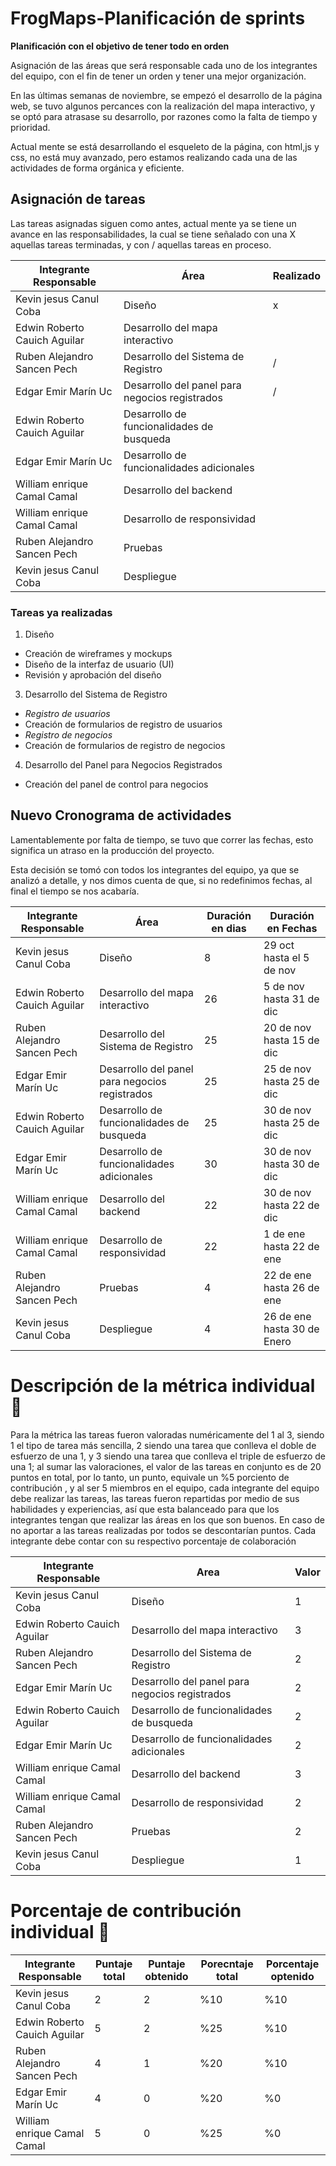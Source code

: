 # FrogMaps-Planificación de sprints
**Planificación con el objetivo de tener todo en orden**

Asignación de las áreas que será responsable cada uno de los integrantes del equipo, con el fin de tener un orden y tener una mejor organización. 

En las últimas semanas de noviembre, se empezó el desarrollo de la página web, se tuvo algunos percances con la realización del mapa interactivo, y se optó para atrasase su desarrollo, por razones como la falta de tiempo y prioridad. 

Actual mente se está desarrollando el esqueleto de la página, con html,js y css, no está muy avanzado, pero estamos realizando cada una de las actividades de forma orgánica y eficiente. 

## Asignación de tareas

Las tareas asignadas siguen como antes, actual mente ya se tiene un avance en las responsabilidades, la cual se tiene señalado 
con una X aquellas tareas terminadas, y con / aquellas tareas en proceso.


| Integrante Responsable| Área |Realizado|
|---|---|---|
| Kevin jesus Canul Coba | Diseño |x| 
| Edwin Roberto Cauich Aguilar| Desarrollo del mapa interactivo || 
| Ruben Alejandro Sancen Pech| Desarrollo del Sistema de Registro |/| 
| Edgar Emir Marín Uc | Desarrollo del panel para negocios registrados |/| 
| Edwin Roberto Cauich Aguilar | Desarrollo de funcionalidades de busqueda|| 
| Edgar Emir Marín Uc | Desarrollo de funcionalidades adicionales || 
| William enrique Camal Camal | Desarrollo del backend || 
| William enrique Camal Camal | Desarrollo de responsividad  || 
| Ruben Alejandro Sancen Pech | Pruebas | | 
| Kevin jesus Canul Coba | Despliegue | | 

### Tareas ya realizadas 
1.	Diseño
* Creación de wireframes y mockups
* Diseño de la interfaz de usuario (UI)
* Revisión y aprobación del diseño
3.	Desarrollo del Sistema de Registro
* *Registro de usuarios*
*  Creación de formularios de registro de usuarios
* *Registro de negocios*
* Creación de formularios de registro de negocios
4.	Desarrollo del Panel para Negocios Registrados
* Creación del panel de control para negocios

## Nuevo Cronograma de actividades

Lamentablemente por falta de tiempo, se tuvo que correr las fechas, esto significa un atraso en la producción del proyecto. 

Esta decisión se tomó con todos los integrantes del equipo, ya que se analizó a detalle, y nos dimos cuenta de que, si no redefinimos fechas, al final el tiempo se nos acabaría.

| Integrante Responsable| Área |Duración en dias| Duración en Fechas|
|---|---|---|---|
| Kevin jesus Canul Coba | Diseño|8|29 oct hasta el 5 de nov|
| Edwin Roberto Cauich Aguilar| Desarrollo del mapa interactivo |26|5 de nov hasta 31 de dic|
| Ruben Alejandro Sancen Pech| Desarrollo del Sistema de Registro |25|20 de nov hasta 15 de dic|
| Edgar Emir Marín Uc | Desarrollo del panel para negocios registrados |25|25 de nov hasta 25 de dic|
| Edwin Roberto Cauich Aguilar | Desarrollo de funcionalidades de busqueda|25|30 de nov hasta 25 de dic|
| Edgar Emir Marín Uc | Desarrollo de funcionalidades adicionales |30|30 de nov hasta 30 de dic|
| William enrique Camal Camal | Desarrollo del backend |22|30 de nov hasta 22 de dic|
| William enrique Camal Camal | Desarrollo de responsividad  |22|1 de ene hasta 22 de ene|
| Ruben Alejandro Sancen Pech | Pruebas |4|22 de ene hasta 26 de ene|
| Kevin jesus Canul Coba | Despliegue |4|26 de ene hasta 30 de Enero|


# Descripción de la métrica individual 📝
Para la métrica las tareas fueron valoradas numéricamente del 1 al 3, 
siendo 1 el tipo de tarea más sencilla, 2 siendo una tarea que conlleva
 el doble de esfuerzo de una 1, y 3 siendo una tarea que conlleva el triple 
 de esfuerzo de una 1; al sumar las valoraciones, el valor de las tareas en conjunto 
 es de 20 puntos en total, por lo tanto, un punto, equivale un %5 porciento de contribución
  , y al ser 5 miembros en el equipo, cada integrante del equipo debe realizar
  las tareas, las tareas fueron repartidas por medio de sus habilidades y experiencias, así que esta balanceado
  para que los integrantes tengan que realizar las áreas en los que son buenos.
   En caso de no aportar a las tareas realizadas por todos se descontarían puntos. 
   Cada integrante debe contar con su respectivo porcentaje de colaboración


| Integrante Responsable| Area |Valor|
|---|---|---|
| Kevin jesus Canul Coba | Diseño |1| 
| Edwin Roberto Cauich Aguilar| Desarrollo del mapa interactivo |3| 
| Ruben Alejandro Sancen Pech| Desarrollo del Sistema de Registro |2| 
| Edgar Emir Marín Uc | Desarrollo del panel para negocios registrados |2| 
| Edwin Roberto Cauich Aguilar | Desarrollo de funcionalidades de busqueda|2| 
| Edgar Emir Marín Uc | Desarrollo de funcionalidades adicionales |2| 
| William enrique Camal Camal | Desarrollo del backend |3| 
| William enrique Camal Camal | Desarrollo de responsividad  |2| 
| Ruben Alejandro Sancen Pech | Pruebas |2| 
| Kevin jesus Canul Coba | Despliegue |1| 

# Porcentaje de contribución individual 📝

| Integrante Responsable| Puntaje total |Puntaje obtenido |Porecntaje total|Porcentaje optenido |
|---|---|---|---|---|
| Kevin jesus Canul Coba |2 |2|%10|%10|
| Edwin Roberto Cauich Aguilar|5|2|%25|%10|
| Ruben Alejandro Sancen Pech|4|1|%20|%10|
| Edgar Emir Marín Uc |4|0|%20|%0|
| William enrique Camal Camal | 5|0|%25|%0|